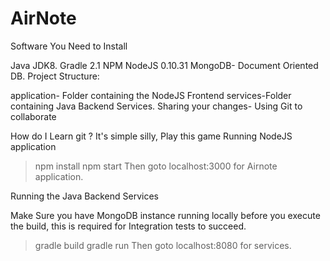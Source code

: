 # AirNote


Software You Need to Install

Java JDK8.
Gradle 2.1
NPM
NodeJS 0.10.31
MongoDB- Document Oriented DB.
Project Structure:

application- Folder containing the NodeJS Frontend
services-Folder containing Java Backend Services.
Sharing your changes- Using Git to collaborate

How do I Learn git ? It's simple silly, Play this game
Running NodeJS application

> npm install
> npm start
Then goto localhost:3000 for Airnote application.

Running the Java Backend Services

Make Sure you have MongoDB instance running locally before you execute the build, this is required for Integration tests to succeed.
> gradle build
> gradle run
Then goto localhost:8080 for services.
